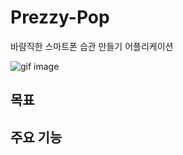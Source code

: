 # Prezzy-Pop
바람직한 스마트폰 습관 만들기 어플리케이션

![gif image](https://user-images.githubusercontent.com/75887645/122049245-2bd9ce80-ce1d-11eb-9e38-1e7fa6aa2fc6.gif)

## 목표

## 주요 기능
